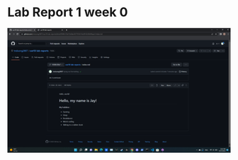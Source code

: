 # Lab Report 1 week 0

![](https://github.com/tnduong2807/cse15l-lab-reports/blob/main/Screenshot%20(12).png?raw=true)



